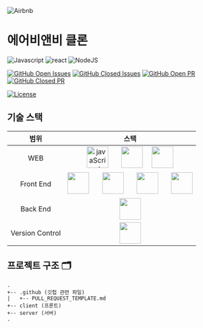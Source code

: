 ![Airbnb](https://logos-world.net/wp-content/uploads/2020/07/Airbnb-Logo.png)

# 에어비앤비 클론

![Javascript](https://img.shields.io/badge/javascript-ES6+-yellow?logo=javascript)
![react](https://img.shields.io/badge/react-17.0.1-9cf?logo=react)
![NodeJS](https://img.shields.io/badge/node.js-v12.19.0-green?logo=node.js)

[![GitHub Open Issues](https://img.shields.io/github/issues-raw/junjangsee/react-airbnb-clone?color=green)](https://github.com/junjangsee/react-airbnb-clone/issues)
[![GitHub Closed Issues](https://img.shields.io/github/issues-closed-raw/junjangsee/react-airbnb-clone?color=red)](https://github.com/junjangsee/react-airbnb-clone/issues?q=is%3Aissue+is%3Aclosed)
[![GitHub Open PR](https://img.shields.io/github/issues-pr-raw/junjangsee/react-airbnb-clone?color=green)](https://github.com/junjangsee/react-airbnb-clone/pulls)
[![GitHub Closed PR](https://img.shields.io/github/issues-pr-closed-raw/junjangsee/react-airbnb-clone?color=red)](https://github.com/junjangsee/react-airbnb-clone/pulls?q=is%3Apr+is%3Aclosed)

[![License](https://img.shields.io/badge/license-MIT-blue.svg)](https://opensource.org/licenses/MIT)

## 기술 스택

|      범위       |                                                                                                                                                                                                                                         스택                                                                                                                                                                                                                                         |
| :-------------: | :----------------------------------------------------------------------------------------------------------------------------------------------------------------------------------------------------------------------------------------------------------------------------------------------------------------------------------------------------------------------------------------------------------------------------------------------------------------------------------: |
|       WEB       |                                             <img src="https://devicon.dev/devicon.git/icons/javascript/javascript-original.svg" alt="javaScript" height="50"/> &nbsp;&nbsp;&nbsp;&nbsp;&nbsp; <img src="https://devicon.dev/devicon.git/icons/nodejs/nodejs-original-wordmark.svg" alt="" height="50"/>&nbsp;&nbsp;&nbsp;&nbsp;&nbsp;<img src="https://devicon.dev/devicon.git/icons/npm/npm-original-wordmark.svg" alt="" height="50"/>                                             |
|    Front End    | <img src="https://devicon.dev/devicon.git/icons/react/react-original.svg" alt="" height="50"/> &nbsp;&nbsp;&nbsp;&nbsp;&nbsp; <img src="https://devicon.dev/devicon.git/icons/html5/html5-original.svg" alt="" height="50"/> &nbsp;&nbsp;&nbsp;&nbsp;&nbsp; <img src="https://devicon.dev/devicon.git/icons/css3/css3-original.svg" alt="" height="50"/> &nbsp;&nbsp;&nbsp;&nbsp;&nbsp; <img src="https://devicon.dev/devicon.git/icons/sass/sass-original.svg" alt="" height="50"/> |
|    Back End     |                                                                                                                                                                                     <img src="https://devicon.dev/devicon.git/icons/express/express-original-wordmark.svg" alt="" height="50"/>                                                                                                                                                                                      |
| Version Control |                                                                                                                                                                                           <img src="https://devicon.dev/devicon.git/icons/github/github-original.svg" alt="" height="50"/>                                                                                                                                                                                           |

## 프로젝트 구조 🗂

```text
.
+-- .github (깃헙 관련 파일)
|   +-- PULL_REQUEST_TEMPLATE.md
+-- client (프론트)
+-- server (서버)
.
```
